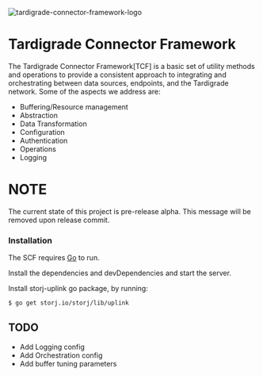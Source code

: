 
![tardigrade-connector-framework-logo](https://raw.githubusercontent.com/utropicmedia/tardigrade-connector-framework/master/images/conector-framework-arch.png)


# Tardigrade Connector Framework

The Tardigrade Connector Framework[TCF] is a basic set of utility methods and operations to provide a consistent approach to integrating and orchestrating between data sources, endpoints, and the Tardigrade network.  Some of the aspects we address are:
  
  - Buffering/Resource management
  - Abstraction
  - Data Transformation
  - Configuration
  - Authentication
  - Operations
  - Logging


# NOTE

The current state of this project is pre-release alpha.  This message will be removed upon release commit.

### Installation

The SCF requires [Go](https://golang.org/) to run.

Install the dependencies and devDependencies and start the server.

Install storj-uplink go package, by running:


``` sh
$ go get storj.io/storj/lib/uplink
```

## TODO

  - Add Logging config
  - Add Orchestration config
  - Add buffer tuning parameters

